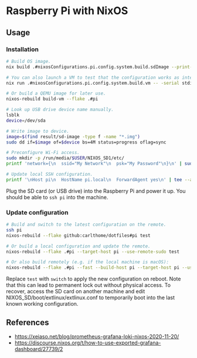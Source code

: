 # Raspberry Pi with NixOS

## Usage

### Installation

```sh
# Build OS image.
nix build .#nixosConfigurations.pi.config.system.build.sdImage --print-build-logs

# You can also launch a VM to test that the configuration works as intended.
nix run .#nixosConfigurations.pi.config.system.build.vm -- -serial stdio

# Or build a QEMU image for later use.
nixos-rebuild build-vm --flake .#pi

# Look up USB drive device name manually.
lsblk
device=/dev/sda

# Write image to device.
image=$(find result/sd-image -type f -name "*.img")
sudo dd if=$image of=$device bs=4M status=progress oflag=sync

# Preconfigure Wi-Fi access.
sudo mkdir -p /run/media/$USER/NIXOS_SD1/etc/
printf 'network={\n  ssid="My Network"\n  psk="My Password"\n}\n' | sudo tee /run/media/$USER/NIXOS_SD1/etc/wpa_supplicant.conf

# Update local SSH configuration.
printf '\nHost pi\n  HostName pi.local\n  ForwardAgent yes\n' | tee --append ~/.ssh/config

```

Plug the SD card (or USB drive) into the Raspberry Pi and power it up. You should be able to `ssh pi` into the machine.

### Update configuration

```sh
# Build and switch to the latest configuration on the remote.
ssh pi
nixos-rebuild --flake github:carlthome/dotfiles#pi test

# Or build a local configuration and update the remote.
nixos-rebuild --flake .#pi --target-host pi --use-remote-sudo test

# Or also build remotely (e.g. if the local machine is macOS):
nixos-rebuild --flake .#pi --fast --build-host pi --target-host pi --use-remote-sudo test
```

Replace `test` with `switch` to apply the new configuration on reboot. Note that this can lead to permanent lock out without physical access. To recover, access the SD card on another machine and edit NIXOS_SD/boot/extlinux/extlinux.conf to temporarily boot into the last known working configuration.

## References

- https://xeiaso.net/blog/prometheus-grafana-loki-nixos-2020-11-20/
- https://discourse.nixos.org/t/how-to-use-exported-grafana-dashboard/27739/2
